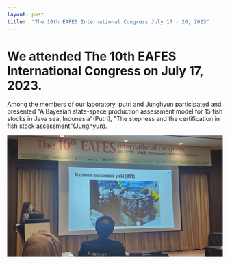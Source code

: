 ```yaml
---
layout: post
title:  "The 10th EAFES International Congress July 17 - 20, 2023"
---
```


# We attended The 10th EAFES International Congress on July 17, 2023.

Among the members of our laboratory, putri and Junghyun participated and presented "A Bayesian state-space production assessment model for 15 fish stocks in Java sea, Indonesia"(Putri), "The stepness and the certification in fish stock assessment"(Junghyun).

![figure description](/images/KakaoTalk_20230918_191324069.jpg)
